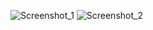 ![Screenshot_1](https://github.com/user-attachments/assets/f1a1c5e8-a82c-402e-b0f5-e2129cc9d70c)
![Screenshot_2](https://github.com/user-attachments/assets/7a801bc0-a056-4b66-b5f1-5858cc3a8157)

